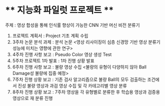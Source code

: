 # ** 지능화 파일럿 프로젝트 ** 

주제 : 영상 합성을 통해 인식률 향상이 가능한 CNN 기반 머신 비전 분류기

1. 프로젝트 계획서 : Project 기초 계획 수립
2. 3주차 논문 분석 과제 : 분석 논문 <영상 리사이징이 심층 신경망 기반 영상 분류기 성능에 미치는 영향에 관한 연구>
3. 4주차 진행 사항 보고 : Pseudo Color 영상 생성 Test
4. 5주차 프로젝트 1차 발표 : 1차 진행 상황 발표
5. 6주차 진행 사항 보고 : 불량 영상 수집 <불량의 유형이 다양하지 않아 Ball Damage성 불량에 집중 예정>
6. 7주차 진행 상황 보고 : 기존 검사 알고리즘으로 불량 Ball의 모두 검출하는 조건에서 진성 불량 영상과 과검 영상 수집 및 각 카테고리별 영상 분류
7. 8주차 진행 상황 보고 : 7주차 영상을 각 유형별로 분류한 후 학습용 영상과 검증용 영상으로 재 분류 진행

<p align="center">
  
</p>
</br>
